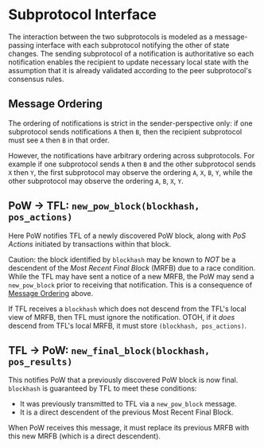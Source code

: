 # Subprotocol Interface

The interaction between the two subprotocols is modeled as a message-passing interface with each subprotocol notifying the other of state changes. The sending subprotocol of a notification is authoritative so each notification enables the recipient to update necessary local state with the assumption that it is already validated according to the peer subprotocol's consensus rules.

## Message Ordering

The ordering of notifications is strict in the sender-perspective only: if one subprotocol sends notifications `A` then `B`, then the recipient subprotocol must see `A` then `B` in that order.

However, the notifications have arbitrary ordering across subprotocols. For example if one subprotocol sends `A` then `B` and the other subprotocol sends `X` then `Y`, the first subprotocol may observe the ordering `A`, `X`, `B`, `Y`, while the other subprotocol may observe the ordering `A`, `B`, `X`, `Y`.

## PoW → TFL: `new_pow_block(blockhash, pos_actions)`

Here PoW notifies TFL of a newly discovered PoW block, along with *PoS Actions* initiated by transactions within that block.

Caution: the block identified by `blockhash` may be known to _NOT_ be a descendent of the *Most Recent Final Block* (MRFB) due to a race condition. While the TFL may have sent a notice of a new MRFB, the PoW may send a `new_pow_block` prior to receiving that notification. This is a consequence of [Message Ordering](#message-ordering) above.

If TFL receives a `blockhash` which does not descend from the TFL's local view of MRFB, then TFL must ignore the notification. OTOH, if it _does_ descend from TFL's local MRFB, it must store `(blockhash, pos_actions)`.

## TFL → PoW: `new_final_block(blockhash, pos_results)`

This notifies PoW that a previously discovered PoW block is now final. `blockhash` is guaranteed by TFL to meet these conditions:

- It was previously transmitted to TFL via a `new_pow_block` message.
- It is a direct descendent of the previous Most Recent Final Block.

When PoW receives this message, it must replace its previous MRFB with this new MRFB (which is a direct descendent).

